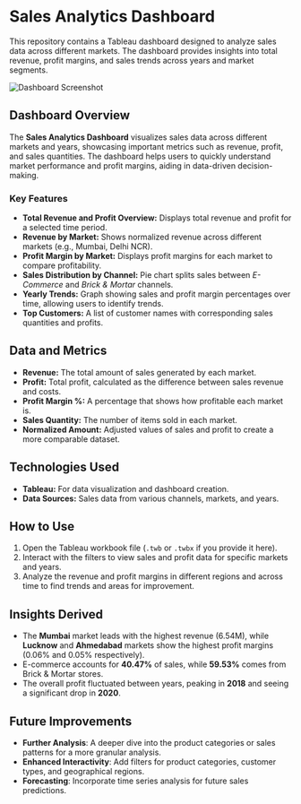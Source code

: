 # Sales Analytics Dashboard

This repository contains a Tableau dashboard designed to analyze sales data across different markets. The dashboard provides insights into total revenue, profit margins, and sales trends across years and market segments.

![Dashboard Screenshot](Tableau_Dashboard_Profit_Analysis.png)

## Dashboard Overview

The **Sales Analytics Dashboard** visualizes sales data across different markets and years, showcasing important metrics such as revenue, profit, and sales quantities. The dashboard helps users to quickly understand market performance and profit margins, aiding in data-driven decision-making.

### Key Features

- **Total Revenue and Profit Overview:** Displays total revenue and profit for a selected time period.
- **Revenue by Market:** Shows normalized revenue across different markets (e.g., Mumbai, Delhi NCR).
- **Profit Margin by Market:** Displays profit margins for each market to compare profitability.
- **Sales Distribution by Channel:** Pie chart splits sales between *E-Commerce* and *Brick & Mortar* channels.
- **Yearly Trends:** Graph showing sales and profit margin percentages over time, allowing users to identify trends.
- **Top Customers:** A list of customer names with corresponding sales quantities and profits.

## Data and Metrics

- **Revenue:** The total amount of sales generated by each market.
- **Profit:** Total profit, calculated as the difference between sales revenue and costs.
- **Profit Margin %:** A percentage that shows how profitable each market is.
- **Sales Quantity:** The number of items sold in each market.
- **Normalized Amount:** Adjusted values of sales and profit to create a more comparable dataset.

## Technologies Used

- **Tableau:** For data visualization and dashboard creation.
- **Data Sources:** Sales data from various channels, markets, and years.

## How to Use

1. Open the Tableau workbook file (`.twb` or `.twbx` if you provide it here).
2. Interact with the filters to view sales and profit data for specific markets and years.
3. Analyze the revenue and profit margins in different regions and across time to find trends and areas for improvement.

## Insights Derived

- The **Mumbai** market leads with the highest revenue (6.54M), while **Lucknow** and **Ahmedabad** markets show the highest profit margins (0.06% and 0.05% respectively).
- E-commerce accounts for **40.47%** of sales, while **59.53%** comes from Brick & Mortar stores.
- The overall profit fluctuated between years, peaking in **2018** and seeing a significant drop in **2020**.

## Future Improvements

- **Further Analysis**: A deeper dive into the product categories or sales patterns for a more granular analysis.
- **Enhanced Interactivity**: Add filters for product categories, customer types, and geographical regions.
- **Forecasting**: Incorporate time series analysis for future sales predictions.

